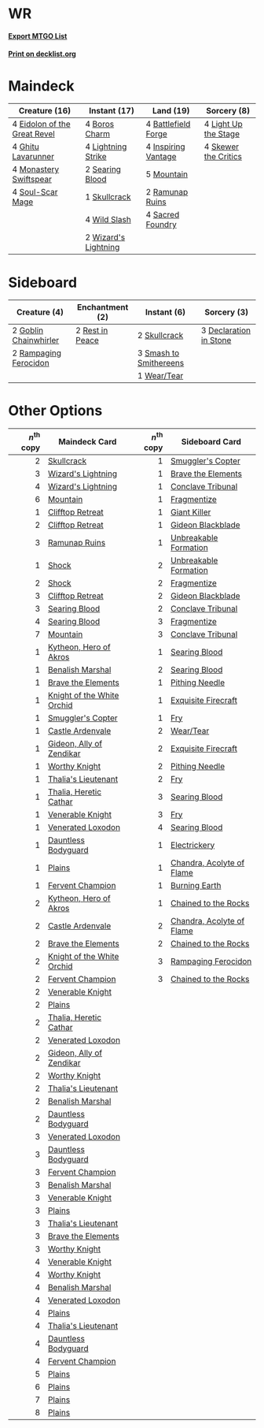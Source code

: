 # WR

#### [Export MTGO List](../collection/WR/WR.txt)
#### [Print on decklist.org](http://decklist.org/?deckmain=4%09Battlefield%20Forge%0A4%09Boros%20Charm%0A4%09Eidolon%20of%20the%20Great%20Revel%0A4%09Ghitu%20Lavarunner%0A4%09Inspiring%20Vantage%0A4%09Light%20Up%20the%20Stage%0A4%09Lightning%20Strike%0A4%09Monastery%20Swiftspear%0A5%09Mountain%0A2%09Ramunap%20Ruins%0A4%09Sacred%20Foundry%0A2%09Searing%20Blood%0A4%09Skewer%20the%20Critics%0A1%09Skullcrack%0A4%09Soul-Scar%20Mage%0A4%09Wild%20Slash%0A2%09Wizard's%20Lightning&deckside=3%09Declaration%20in%20Stone%0A2%09Goblin%20Chainwhirler%0A2%09Rampaging%20Ferocidon%0A2%09Rest%20in%20Peace%0A2%09Skullcrack%0A3%09Smash%20to%20Smithereens%0A1%09Wear/Tear)
# Maindeck

|                                             Creature (16)                                             |                                         Instant (17)                                          |                                          Land (19)                                           |                                          Sorcery (8)                                          |
|-------------------------------------------------------------------------------------------------------|-----------------------------------------------------------------------------------------------|----------------------------------------------------------------------------------------------|-----------------------------------------------------------------------------------------------|
|4 [Eidolon of the Great Revel](http://gatherer.wizards.com/Pages/Card/Details.aspx?multiverseid=442117)|4 [Boros Charm](http://gatherer.wizards.com/Pages/Card/Details.aspx?multiverseid=442188)       |4 [Battlefield Forge](http://gatherer.wizards.com/Pages/Card/Details.aspx?multiverseid=129479)|4 [Light Up the Stage](http://gatherer.wizards.com/Pages/Card/Details.aspx?multiverseid=457251)|
|4 [Ghitu Lavarunner](http://gatherer.wizards.com/Pages/Card/Details.aspx?multiverseid=443015)          |4 [Lightning Strike](http://gatherer.wizards.com/Pages/Card/Details.aspx?multiverseid=383299)  |4 [Inspiring Vantage](http://gatherer.wizards.com/Pages/Card/Details.aspx?multiverseid=417819)|4 [Skewer the Critics](http://gatherer.wizards.com/Pages/Card/Details.aspx?multiverseid=457259)|
|4 [Monastery Swiftspear](http://gatherer.wizards.com/Pages/Card/Details.aspx?multiverseid=438706)      |2 [Searing Blood](http://gatherer.wizards.com/Pages/Card/Details.aspx?multiverseid=378483)     |5 [Mountain](http://gatherer.wizards.com/Pages/Card/Details.aspx?multiverseid=439859)         |                                                                                               |
|4 [Soul-Scar Mage](http://gatherer.wizards.com/Pages/Card/Details.aspx?multiverseid=426850)            |1 [Skullcrack](http://gatherer.wizards.com/Pages/Card/Details.aspx?multiverseid=366238)        |2 [Ramunap Ruins](http://gatherer.wizards.com/Pages/Card/Details.aspx?multiverseid=430870)    |                                                                                               |
|                                                                                                       |4 [Wild Slash](http://gatherer.wizards.com/Pages/Card/Details.aspx?multiverseid=391959)        |4 [Sacred Foundry](http://gatherer.wizards.com/Pages/Card/Details.aspx?multiverseid=405106)   |                                                                                               |
|                                                                                                       |2 [Wizard's Lightning](http://gatherer.wizards.com/Pages/Card/Details.aspx?multiverseid=443040)|                                                                                              |                                                                                               |


# Sideboard

|                                          Creature (4)                                          |                                     Enchantment (2)                                      |                                           Instant (6)                                           |                                           Sorcery (3)                                           |
|------------------------------------------------------------------------------------------------|------------------------------------------------------------------------------------------|-------------------------------------------------------------------------------------------------|-------------------------------------------------------------------------------------------------|
|2 [Goblin Chainwhirler](http://gatherer.wizards.com/Pages/Card/Details.aspx?multiverseid=443017)|2 [Rest in Peace](http://gatherer.wizards.com/Pages/Card/Details.aspx?multiverseid=442021)|2 [Skullcrack](http://gatherer.wizards.com/Pages/Card/Details.aspx?multiverseid=366238)          |3 [Declaration in Stone](http://gatherer.wizards.com/Pages/Card/Details.aspx?multiverseid=409750)|
|2 [Rampaging Ferocidon](http://gatherer.wizards.com/Pages/Card/Details.aspx?multiverseid=435308)|                                                                                          |3 [Smash to Smithereens](http://gatherer.wizards.com/Pages/Card/Details.aspx?multiverseid=397795)|                                                                                                 |
|                                                                                                |                                                                                          |1 [Wear/Tear](http://gatherer.wizards.com/Pages/Card/Details.aspx?multiverseid=368950)           |                                                                                                 |


# Other Options

|*n*<sup>th</sup> copy|                                            Maindeck Card                                            |*n*<sup>th</sup> copy|                                           Sideboard Card                                           |
|--------------------:|-----------------------------------------------------------------------------------------------------|--------------------:|----------------------------------------------------------------------------------------------------|
|                    2|[Skullcrack](http://gatherer.wizards.com/Pages/Card/Details.aspx?multiverseid=366238)                |                    1|[Smuggler's Copter](http://gatherer.wizards.com/Pages/Card/Details.aspx?multiverseid=417808)        |
|                    3|[Wizard's Lightning](http://gatherer.wizards.com/Pages/Card/Details.aspx?multiverseid=443040)        |                    1|[Brave the Elements](http://gatherer.wizards.com/Pages/Card/Details.aspx?multiverseid=389450)       |
|                    4|[Wizard's Lightning](http://gatherer.wizards.com/Pages/Card/Details.aspx?multiverseid=443040)        |                    1|[Conclave Tribunal](http://gatherer.wizards.com/Pages/Card/Details.aspx?multiverseid=452756)        |
|                    6|[Mountain](http://gatherer.wizards.com/Pages/Card/Details.aspx?multiverseid=439859)                  |                    1|[Fragmentize](http://gatherer.wizards.com/Pages/Card/Details.aspx?multiverseid=417587)              |
|                    1|[Clifftop Retreat](http://gatherer.wizards.com/Pages/Card/Details.aspx?multiverseid=443127)          |                    1|[Giant Killer](http://gatherer.wizards.com/Pages/Card/Details.aspx?multiverseid=472976)             |
|                    2|[Clifftop Retreat](http://gatherer.wizards.com/Pages/Card/Details.aspx?multiverseid=443127)          |                    1|[Gideon Blackblade](http://gatherer.wizards.com/Pages/Card/Details.aspx?multiverseid=463943)        |
|                    3|[Ramunap Ruins](http://gatherer.wizards.com/Pages/Card/Details.aspx?multiverseid=430870)             |                    1|[Unbreakable Formation](http://gatherer.wizards.com/Pages/Card/Details.aspx?multiverseid=457173)    |
|                    1|[Shock](http://gatherer.wizards.com/Pages/Card/Details.aspx?multiverseid=129732)                     |                    2|[Unbreakable Formation](http://gatherer.wizards.com/Pages/Card/Details.aspx?multiverseid=457173)    |
|                    2|[Shock](http://gatherer.wizards.com/Pages/Card/Details.aspx?multiverseid=129732)                     |                    2|[Fragmentize](http://gatherer.wizards.com/Pages/Card/Details.aspx?multiverseid=417587)              |
|                    3|[Clifftop Retreat](http://gatherer.wizards.com/Pages/Card/Details.aspx?multiverseid=443127)          |                    2|[Gideon Blackblade](http://gatherer.wizards.com/Pages/Card/Details.aspx?multiverseid=463943)        |
|                    3|[Searing Blood](http://gatherer.wizards.com/Pages/Card/Details.aspx?multiverseid=378483)             |                    2|[Conclave Tribunal](http://gatherer.wizards.com/Pages/Card/Details.aspx?multiverseid=452756)        |
|                    4|[Searing Blood](http://gatherer.wizards.com/Pages/Card/Details.aspx?multiverseid=378483)             |                    3|[Fragmentize](http://gatherer.wizards.com/Pages/Card/Details.aspx?multiverseid=417587)              |
|                    7|[Mountain](http://gatherer.wizards.com/Pages/Card/Details.aspx?multiverseid=439859)                  |                    3|[Conclave Tribunal](http://gatherer.wizards.com/Pages/Card/Details.aspx?multiverseid=452756)        |
|                    1|[Kytheon, Hero of Akros](http://gatherer.wizards.com/Pages/Card/Details.aspx?multiverseid=398428)    |                    1|[Searing Blood](http://gatherer.wizards.com/Pages/Card/Details.aspx?multiverseid=378483)            |
|                    1|[Benalish Marshal](http://gatherer.wizards.com/Pages/Card/Details.aspx?multiverseid=442894)          |                    2|[Searing Blood](http://gatherer.wizards.com/Pages/Card/Details.aspx?multiverseid=378483)            |
|                    1|[Brave the Elements](http://gatherer.wizards.com/Pages/Card/Details.aspx?multiverseid=389450)        |                    1|[Pithing Needle](http://gatherer.wizards.com/Pages/Card/Details.aspx?multiverseid=129526)           |
|                    1|[Knight of the White Orchid](http://gatherer.wizards.com/Pages/Card/Details.aspx?multiverseid=178094)|                    1|[Exquisite Firecraft](http://gatherer.wizards.com/Pages/Card/Details.aspx?multiverseid=398513)      |
|                    1|[Smuggler's Copter](http://gatherer.wizards.com/Pages/Card/Details.aspx?multiverseid=417808)         |                    1|[Fry](http://gatherer.wizards.com/Pages/Card/Details.aspx?multiverseid=466894)                      |
|                    1|[Castle Ardenvale](http://gatherer.wizards.com/Pages/Card/Details.aspx?multiverseid=473200)          |                    2|[Wear/Tear](http://gatherer.wizards.com/Pages/Card/Details.aspx?multiverseid=368950)                |
|                    1|[Gideon, Ally of Zendikar](http://gatherer.wizards.com/Pages/Card/Details.aspx?multiverseid=401897)  |                    2|[Exquisite Firecraft](http://gatherer.wizards.com/Pages/Card/Details.aspx?multiverseid=398513)      |
|                    1|[Worthy Knight](http://gatherer.wizards.com/Pages/Card/Details.aspx?multiverseid=472998)             |                    2|[Pithing Needle](http://gatherer.wizards.com/Pages/Card/Details.aspx?multiverseid=129526)           |
|                    1|[Thalia's Lieutenant](http://gatherer.wizards.com/Pages/Card/Details.aspx?multiverseid=409783)       |                    2|[Fry](http://gatherer.wizards.com/Pages/Card/Details.aspx?multiverseid=466894)                      |
|                    1|[Thalia, Heretic Cathar](http://gatherer.wizards.com/Pages/Card/Details.aspx?multiverseid=414338)    |                    3|[Searing Blood](http://gatherer.wizards.com/Pages/Card/Details.aspx?multiverseid=378483)            |
|                    1|[Venerable Knight](http://gatherer.wizards.com/Pages/Card/Details.aspx?multiverseid=472997)          |                    3|[Fry](http://gatherer.wizards.com/Pages/Card/Details.aspx?multiverseid=466894)                      |
|                    1|[Venerated Loxodon](http://gatherer.wizards.com/Pages/Card/Details.aspx?multiverseid=452780)         |                    4|[Searing Blood](http://gatherer.wizards.com/Pages/Card/Details.aspx?multiverseid=378483)            |
|                    1|[Dauntless Bodyguard](http://gatherer.wizards.com/Pages/Card/Details.aspx?multiverseid=442902)       |                    1|[Electrickery](http://gatherer.wizards.com/Pages/Card/Details.aspx?multiverseid=456219)             |
|                    1|[Plains](http://gatherer.wizards.com/Pages/Card/Details.aspx?multiverseid=439856)                    |                    1|[Chandra, Acolyte of Flame](http://gatherer.wizards.com/Pages/Card/Details.aspx?multiverseid=466880)|
|                    1|[Fervent Champion](http://gatherer.wizards.com/Pages/Card/Details.aspx?multiverseid=473086)          |                    1|[Burning Earth](http://gatherer.wizards.com/Pages/Card/Details.aspx?multiverseid=370696)            |
|                    2|[Kytheon, Hero of Akros](http://gatherer.wizards.com/Pages/Card/Details.aspx?multiverseid=398428)    |                    1|[Chained to the Rocks](http://gatherer.wizards.com/Pages/Card/Details.aspx?multiverseid=373521)     |
|                    2|[Castle Ardenvale](http://gatherer.wizards.com/Pages/Card/Details.aspx?multiverseid=473200)          |                    2|[Chandra, Acolyte of Flame](http://gatherer.wizards.com/Pages/Card/Details.aspx?multiverseid=466880)|
|                    2|[Brave the Elements](http://gatherer.wizards.com/Pages/Card/Details.aspx?multiverseid=389450)        |                    2|[Chained to the Rocks](http://gatherer.wizards.com/Pages/Card/Details.aspx?multiverseid=373521)     |
|                    2|[Knight of the White Orchid](http://gatherer.wizards.com/Pages/Card/Details.aspx?multiverseid=178094)|                    3|[Rampaging Ferocidon](http://gatherer.wizards.com/Pages/Card/Details.aspx?multiverseid=435308)      |
|                    2|[Fervent Champion](http://gatherer.wizards.com/Pages/Card/Details.aspx?multiverseid=473086)          |                    3|[Chained to the Rocks](http://gatherer.wizards.com/Pages/Card/Details.aspx?multiverseid=373521)     |
|                    2|[Venerable Knight](http://gatherer.wizards.com/Pages/Card/Details.aspx?multiverseid=472997)          |                     |                                                                                                    |
|                    2|[Plains](http://gatherer.wizards.com/Pages/Card/Details.aspx?multiverseid=439856)                    |                     |                                                                                                    |
|                    2|[Thalia, Heretic Cathar](http://gatherer.wizards.com/Pages/Card/Details.aspx?multiverseid=414338)    |                     |                                                                                                    |
|                    2|[Venerated Loxodon](http://gatherer.wizards.com/Pages/Card/Details.aspx?multiverseid=452780)         |                     |                                                                                                    |
|                    2|[Gideon, Ally of Zendikar](http://gatherer.wizards.com/Pages/Card/Details.aspx?multiverseid=401897)  |                     |                                                                                                    |
|                    2|[Worthy Knight](http://gatherer.wizards.com/Pages/Card/Details.aspx?multiverseid=472998)             |                     |                                                                                                    |
|                    2|[Thalia's Lieutenant](http://gatherer.wizards.com/Pages/Card/Details.aspx?multiverseid=409783)       |                     |                                                                                                    |
|                    2|[Benalish Marshal](http://gatherer.wizards.com/Pages/Card/Details.aspx?multiverseid=442894)          |                     |                                                                                                    |
|                    2|[Dauntless Bodyguard](http://gatherer.wizards.com/Pages/Card/Details.aspx?multiverseid=442902)       |                     |                                                                                                    |
|                    3|[Venerated Loxodon](http://gatherer.wizards.com/Pages/Card/Details.aspx?multiverseid=452780)         |                     |                                                                                                    |
|                    3|[Dauntless Bodyguard](http://gatherer.wizards.com/Pages/Card/Details.aspx?multiverseid=442902)       |                     |                                                                                                    |
|                    3|[Fervent Champion](http://gatherer.wizards.com/Pages/Card/Details.aspx?multiverseid=473086)          |                     |                                                                                                    |
|                    3|[Benalish Marshal](http://gatherer.wizards.com/Pages/Card/Details.aspx?multiverseid=442894)          |                     |                                                                                                    |
|                    3|[Venerable Knight](http://gatherer.wizards.com/Pages/Card/Details.aspx?multiverseid=472997)          |                     |                                                                                                    |
|                    3|[Plains](http://gatherer.wizards.com/Pages/Card/Details.aspx?multiverseid=439856)                    |                     |                                                                                                    |
|                    3|[Thalia's Lieutenant](http://gatherer.wizards.com/Pages/Card/Details.aspx?multiverseid=409783)       |                     |                                                                                                    |
|                    3|[Brave the Elements](http://gatherer.wizards.com/Pages/Card/Details.aspx?multiverseid=389450)        |                     |                                                                                                    |
|                    3|[Worthy Knight](http://gatherer.wizards.com/Pages/Card/Details.aspx?multiverseid=472998)             |                     |                                                                                                    |
|                    4|[Venerable Knight](http://gatherer.wizards.com/Pages/Card/Details.aspx?multiverseid=472997)          |                     |                                                                                                    |
|                    4|[Worthy Knight](http://gatherer.wizards.com/Pages/Card/Details.aspx?multiverseid=472998)             |                     |                                                                                                    |
|                    4|[Benalish Marshal](http://gatherer.wizards.com/Pages/Card/Details.aspx?multiverseid=442894)          |                     |                                                                                                    |
|                    4|[Venerated Loxodon](http://gatherer.wizards.com/Pages/Card/Details.aspx?multiverseid=452780)         |                     |                                                                                                    |
|                    4|[Plains](http://gatherer.wizards.com/Pages/Card/Details.aspx?multiverseid=439856)                    |                     |                                                                                                    |
|                    4|[Thalia's Lieutenant](http://gatherer.wizards.com/Pages/Card/Details.aspx?multiverseid=409783)       |                     |                                                                                                    |
|                    4|[Dauntless Bodyguard](http://gatherer.wizards.com/Pages/Card/Details.aspx?multiverseid=442902)       |                     |                                                                                                    |
|                    4|[Fervent Champion](http://gatherer.wizards.com/Pages/Card/Details.aspx?multiverseid=473086)          |                     |                                                                                                    |
|                    5|[Plains](http://gatherer.wizards.com/Pages/Card/Details.aspx?multiverseid=439856)                    |                     |                                                                                                    |
|                    6|[Plains](http://gatherer.wizards.com/Pages/Card/Details.aspx?multiverseid=439856)                    |                     |                                                                                                    |
|                    7|[Plains](http://gatherer.wizards.com/Pages/Card/Details.aspx?multiverseid=439856)                    |                     |                                                                                                    |
|                    8|[Plains](http://gatherer.wizards.com/Pages/Card/Details.aspx?multiverseid=439856)                    |                     |                                                                                                    |

